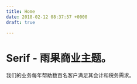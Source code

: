 ```yaml
---
title: Home
date: 2018-02-12 08:37:57 +0000
draft: true

---
```

# Serif  - 雨果商业主题。

我们的业务每年帮助数百名客户满足其会计和税务需求。
